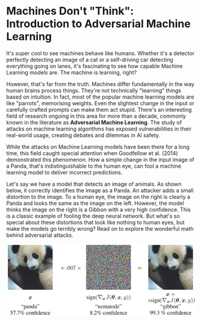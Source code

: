 # Machines Don't "Think": Introduction to Adversarial Machine Learning

It's super cool to see machines behave like humans. Whether it's a detector perfectly detecting an image of a cat or a self-driving car detecting everything going on lanes, it's fascinating to see how capable Machine Learning models are. The machine is learning, right? 

However, that's far from the truth. Machines differ fundamentally in the way human brains process things. They're not technically "learning" things based on intuition. In fact, most of the popular machine learning models are like "parrots", memorising weights. Even the slightest change in the input or carefully crafted prompts can make them act stupid. There's an interesting field of research ongoing in this area for more than a decade, commonly known in the literature as **Adversarial Machine Learning**. The study of attacks on machine learning algorithms has exposed vulnerabilities in their real-world usage, creating debates and dilemmas in AI safety.

While the attacks on Machine Learning models have been there for a long time, this field caught special attention when Goodfellow et al. (2014) demonstrated this phenomenon. How a simple change in the input image of a Panda, that's indistinguishable to the human eye, can fool a machine learning model to deliver incorrect predictions.

Let's say we have a model that detects an image of animals. As shown below, it correctly identifies the image as a Panda. An attacker adds a small distortion to the image. To a human eye, the image on the right is clearly a Panda and looks the same as the image on the left. However, the model thinks the image on the right is a Gibbon with a very high confidence. This is a classic example of fooling the deep neural network. But what's so special about these distortions that look like nothing to human eyes, but make the models go terribly wrong? Read on to explore the wonderful math behind adversarial attacks.

![Adversarial Example: Panda vs Gibbon](panda.jpeg)